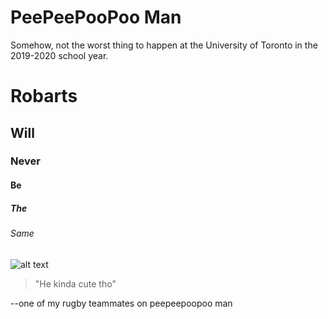 # PeePeePooPoo Man

Somehow, not the worst thing to happen at the University of Toronto in the 2019-2020 school year.

# Robarts
## Will
### Never
#### Be
##### The
###### Same

![alt text](https://i.redd.it/7eimeg1b93141.png "Security camera footage of peepeepoopoo man")

> "He kinda cute tho" 

--one of my rugby teammates on peepeepoopoo man

